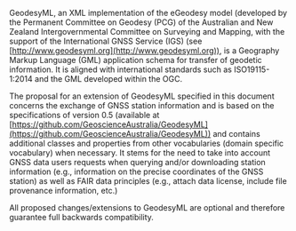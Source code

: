 GeodesyML, an XML implementation of the eGeodesy model (developed by the Permanent Committee on Geodesy (PCG) of the Australian and New Zealand Intergovernmental Committee on Surveying and Mapping, with the support of the International GNSS Service (IGS) (see [http://www.geodesyml.org](http://www.geodesyml.org)), is a Geography Markup Language (GML) application schema for transfer of geodetic information. It is aligned with international standards such as ISO19115-1:2014 and the GML developed  within  the  OGC. 

The proposal for an extension of GeodesyML specified in this document concerns the exchange of GNSS station information and is based on the specifications of version 0.5 (available at [https://github.com/GeoscienceAustralia/GeodesyML](https://github.com/GeoscienceAustralia/GeodesyML)) and contains additional classes and properties from other vocabularies (domain specific vocabulary) when necessary. It stems for the need to take into account GNSS data users requests when querying and/or downloading station information (e.g., information on the precise coordinates of the GNSS station) as well as FAIR data principles (e.g., attach data license, include file provenance information, etc.)

All proposed changes/extensions to GeodesyML are optional and therefore guarantee full backwards compatibility.
